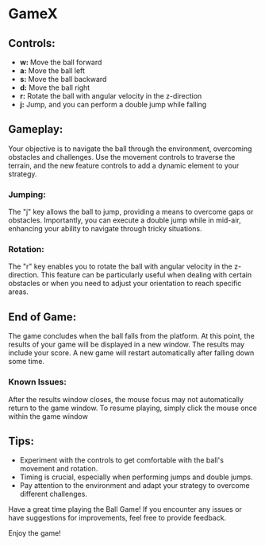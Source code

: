 # GameX

## Controls:

* **w:** Move the ball forward
* **a:** Move the ball left
* **s:** Move the ball backward
* **d:** Move the ball right
* **r:** Rotate the ball with angular velocity in the z-direction
* **j:** Jump, and you can perform a double jump while falling

## Gameplay:

Your objective is to navigate the ball through the environment, overcoming obstacles and challenges. Use the movement controls to traverse the terrain, and the new feature controls to add a dynamic element to your strategy.

### Jumping:

The "j" key allows the ball to jump, providing a means to overcome gaps or obstacles. Importantly, you can execute a double jump while in mid-air, enhancing your ability to navigate through tricky situations.

### Rotation:

The "r" key enables you to rotate the ball with angular velocity in the z-direction. This feature can be particularly useful when dealing with certain obstacles or when you need to adjust your orientation to reach specific areas.

## End of Game:

The game concludes when the ball falls from the platform. At this point, the results of your game will be displayed in a new window. The results may include your score. A new game will restart automatically after falling down some time.

### Known Issues:

After the results window closes, the mouse focus may not automatically return to the game window. To resume playing, simply click the mouse once within the game window

## Tips:

* Experiment with the controls to get comfortable with the ball's movement and rotation.
* Timing is crucial, especially when performing jumps and double jumps.
* Pay attention to the environment and adapt your strategy to overcome different challenges.

Have a great time playing the Ball Game! If you encounter any issues or have suggestions for improvements, feel free to provide feedback.

Enjoy the game!
